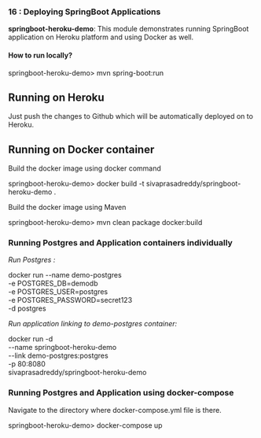 ### 16 : Deploying SpringBoot Applications

**springboot-heroku-demo**: This module demonstrates running SpringBoot application on Heroku platform and using Docker as well.

#### How to run locally?

springboot-heroku-demo> mvn spring-boot:run

## Running on Heroku

Just push the changes to Github which will be automatically deployed on to Heroku.

## Running on Docker container

Build the docker image using docker command

springboot-heroku-demo> docker build -t sivaprasadreddy/springboot-heroku-demo .

Build the docker image using Maven

springboot-heroku-demo> mvn clean package docker:build


### Running Postgres and Application containers individually


*Run Postgres :*

docker run --name demo-postgres \
            -e POSTGRES_DB=demodb \
            -e POSTGRES_USER=postgres \
            -e POSTGRES_PASSWORD=secret123 \
            -d postgres

*Run application linking to demo-postgres container:*

docker run -d \
            --name springboot-heroku-demo \
            --link demo-postgres:postgres \
            -p 80:8080 \
            sivaprasadreddy/springboot-heroku-demo

### Running Postgres and Application using docker-compose


Navigate to the directory where docker-compose.yml file is there.

springboot-heroku-demo> docker-compose up
